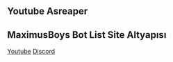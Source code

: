 Youtube Asreaper
-------

MaximusBoys Bot List Site Altyapısı 
-----

[Youtube](https://www.youtube.com/asreaper)
[Discord](https://discord.gg/EjA9mkYdGd)